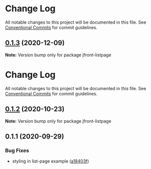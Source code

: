 # Change Log

All notable changes to this project will be documented in this file.
See [Conventional Commits](https://conventionalcommits.org) for commit guidelines.

## [0.1.3](https://github.com/Jepria/jfront-ui/compare/jfront-listpage@0.1.2...jfront-listpage@0.1.3) (2020-12-09)

**Note:** Version bump only for package jfront-listpage





# Change Log

All notable changes to this project will be documented in this file. See
[Conventional Commits](https://conventionalcommits.org) for commit guidelines.

## [0.1.2](https://github.com/Jepria/jfront-ui/compare/jfront-listpage@0.1.1...jfront-listpage@0.1.2) (2020-10-23)

**Note:** Version bump only for package jfront-listpage

## 0.1.1 (2020-09-29)

### Bug Fixes

- styling in list-page example
  ([a18403f](https://github.com/Jepria/jfront-ui/commit/a18403f091c1150ba3326816f9f08fbfc1931183))
